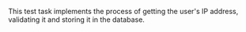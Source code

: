 This test task implements the process of getting the user's IP address, validating it and storing it in the database.
